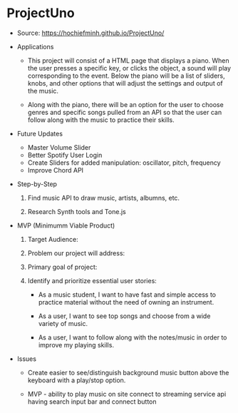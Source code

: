 # ProjectUno

* Source: https://hochiefminh.github.io/ProjectUno/

* Applications

    -   This project will consist of a HTML page that displays a piano. When the user presses a specific key, or clicks the object, a
        sound will play corresponding to the event. Below the piano will be a list of sliders, knobs, and other options that will 
        adjust the settings and output of the music. 

    -   Along with the piano, there will be an option for the user to choose genres and specific songs pulled from an
        API so that the user can follow along with the music to practice their skills.

* Future Updates

    - Master Volume Slider
    - Better Spotify User Login
    - Create Sliders for added manipulation: oscillator, pitch, frequency
    - Improve Chord API

* Step-by-Step

    1. Find music API to draw music, artists, albumns, etc.

    2. Research Synth tools and Tone.js

* MVP (Minimumm Viable Product)

    1. Target Audience:
    2. Problem our project will address:
    3. Primary goal of project:
    4. Identify and prioritize essential user stories:

        -   As a music student, I want to have fast and simple access to practice material without
            the need of owning an instrument.

        -   As a user, I want to see top songs and choose from a wide variety of music.

        -   As a user, I want to follow along with the notes/music in order to improve my playing
            skills.

* Issues

    - Create easier to see/distinguish background music button above the keyboard with a play/stop option.

    - MVP - ability to play music on site 
        connect to streaming service api
        having search input bar and connect button
        
